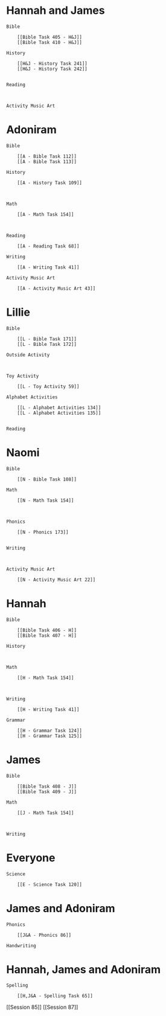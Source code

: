 # Hannah and James

	Bible

		[[Bible Task 405 - H&J]]
		[[Bible Task 410 - H&J]]

	History

		[[H&J - History Task 241]]
		[[H&J - History Task 242]]
		

	Reading

		

	Activity Music Art

		
# Adoniram

	Bible

		[[A - Bible Task 112]]
		[[A - Bible Task 113]]

	History

		[[A - History Task 109]]
		
		

	Math

		[[A - Math Task 154]]
		
		

	Reading

		[[A - Reading Task 68]]

	Writing

		[[A - Writing Task 41]]

	Activity Music Art

		[[A - Activity Music Art 43]]

# Lillie

	Bible

		[[L - Bible Task 171]]
		[[L - Bible Task 172]]

	Outside Activity

		

	Toy Activity

		[[L - Toy Activity 59]]

	Alphabet Activities

		[[L - Alphabet Activities 134]]
		[[L - Alphabet Activities 135]]
		

	Reading

		

# Naomi

	Bible

		[[N - Bible Task 108]]

	Math

		[[N - Math Task 154]]
		
		

	Phonics

		[[N - Phonics 173]]
		

	Writing

		

	Activity Music Art

		[[N - Activity Music Art 22]]

# Hannah

	Bible

		[[Bible Task 406 - H]]
		[[Bible Task 407 - H]]

	History

		

	Math

		[[H - Math Task 154]]
		
		

	Writing

		[[H - Writing Task 41]]

	Grammar

		[[H - Grammar Task 124]]
		[[H - Grammar Task 125]]
		
# James

	Bible

		[[Bible Task 408 - J]]
		[[Bible Task 409 - J]]

	Math

		[[J - Math Task 154]]
		
		

	Writing

		

# Everyone

	Science

		[[E - Science Task 120]]
		
# James and Adoniram

	Phonics

		[[J&A - Phonics 86]]

	Handwriting

		
# Hannah, James and Adoniram

	Spelling

		[[H,J&A - Spelling Task 65]]


[[Session 85]]
[[Session 87]]
